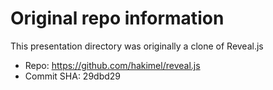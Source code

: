 # Original repo information

This presentation directory was originally a clone of Reveal.js

* Repo: https://github.com/hakimel/reveal.js
* Commit SHA: 29dbd29
